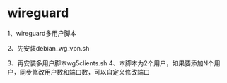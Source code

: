 # wireguard
1、wireguard多用户脚本

2、先安装debian_wg_vpn.sh

3、再安装多用户脚本wg5clients.sh
4、本脚本为2个用户，如果要添加N个用户，同步修改用户数和端口数，可以自定义修改端口
